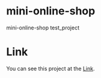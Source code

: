 # mini-online-shop

mini-online-shop test_project

# Link

You can see this project at the [Link](http://Karen-1992.github.io/mini-online-shop/).
